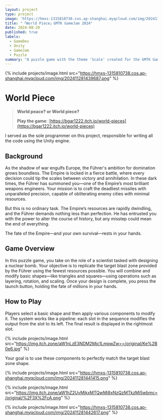 ```yaml
---
layout: project
type: project
image: 'https://hmxs-1315810738.cos.ap-shanghai.myqcloud.com/img/202411281437810.png'
title: "「World Piece」GMTK GameJam 2024"
date: 2024-08-20
published: true
labels:
  - GameDev
  - Unity
  - GameJam
  - Puzzle
summary: "A puzzle game with the theme 'Scale' created for the GMTK Game Jam 2024."
---
```


{% include projects/image.html src="https://hmxs-1315810738.cos.ap-shanghai.myqcloud.com/img/202411281439687.png" %}

# World Piece

> **World peace? or World piece?**
>
> **Play the game**: [https://bgar1222.itch.io/world-pieces](https://bgar1222.itch.io/world-pieces)

I served as the sole programmer on this project, responsible for writing all the code using the Unity engine.

## Background

As the shadow of war engulfs Europe, the Führer's ambition for domination grows boundless. The Empire is locked in a fierce battle, where every decision could tip the scales between victory and annihilation. In these dark times, the Führer has summoned you—one of the Empire’s most brilliant weapons engineers. Your mission is to craft the deadliest missiles with unparalleled precision, capable of obliterating enemy cities with minimal resources.

But this is no ordinary task. The Empire’s resources are rapidly dwindling, and the Führer demands nothing less than perfection. He has entrusted you with the power to alter the course of history, but any misstep could mean the end of everything.

The fate of the Empire—and your own survival—rests in your hands.

## Game Overview

In this puzzle game, you take on the role of a scientist tasked with designing a nuclear bomb. Your objective is to replicate the target blast zone provided by the Führer using the fewest resources possible. You will combine and modify basic shapes—like triangles and squares—using operations such as layering, rotation, and scaling. Once your design is complete, you press the launch button, holding the fate of millions in your hands.

## How to Play

Players select a basic shape and then apply various components to modify it. The system works like a pipeline: each slot in the sequence modifies the output from the slot to its left. The final result is displayed in the rightmost slot.

{% include projects/image.html src="https://img.itch.zone/aW1nLzE3NDM2Mjc1LmpwZw==/original/Ke%2B0e6.jpg" %}

Your goal is to use these components to perfectly match the target blast zone shape.

{% include projects/image.html src="https://hmxs-1315810738.cos.ap-shanghai.myqcloud.com/img/202411281441415.png" %}

{% include projects/image.html src="https://img.itch.zone/aW1hZ2UvMjkxMTQwMi8xNzQzMTkzMi5wbmc=/original/%2F3X%2FcA.png" %}

{% include projects/image.html src="https://hmxs-1315810738.cos.ap-shanghai.myqcloud.com/img/202411281442617.png" %}
